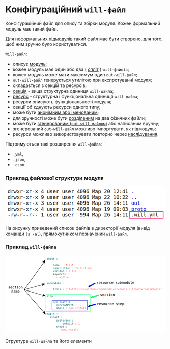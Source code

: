 # Конфігураційний <code>will-файл</code>

Конфігураційний файл для опису та збірки модуля. Кожен формальний модуль має такий файл.

Для [неформальних підмодулів](SubmoduleInformal.md) такий файл має бути створено, для того, щоб ним зручно було користуватися.

`Will-файл`:
- описує [модуль](Module.md#Модуль);
- кожен модуль має один або два ( [спліт](WillFileNamedAndSplit.md#cпліт-will-файл) ) `will-файлів`;
- кожен модуль може мати максимум один `out-will-файл`;
- `out-will-файл` генерується утилітою при експротуванні модуля;
- складається з секцій та ресурсів;
- [секція](Structure.md#Секція-will-файла) - вища структурна одиниця `will-файлa`;
- [ресурс](Structure.md#Ресурси) - структурна і функціональна одиниця `will-файлa`;
- ресурси описують функціональності модуля;
- секції об'єднують ресурси одного типу;
- може бути [анонімним або іменованим](WillFileNamedAndSplit.md#Іменований-will-файл);
- для зручності може бути [розділеним](WillFileNamedAndSplit.md#Спліт-will-файл) на два фізичних файли;
- може бути [згенерованим (`out-will-файлом`)](WillFileExported.md#експортований-will-файл-out-will-файл) або написаним вручну;
- згенерований `out-will-файл` можливо імпортувати, як підмодуль;
- ресурси можливо використовувати повторно через [наслідування](Inheritance.md).

Підтримуються такі розширення `will-файла`:
- `.yml`,
- `.json`,
- `.cson`.  

### Приклад файлової структури модуля

![will.file.png](../../images/will.file.png)

На рисунку приведений список файлів в директорії модуля (вивід команди `ls -al`), прямокутником позначений `will-файл`.

### Приклад `will-файла`

![will.file.inner.png](../../images/will.file.inner.png)

Структура `will-файла` та його елементи
